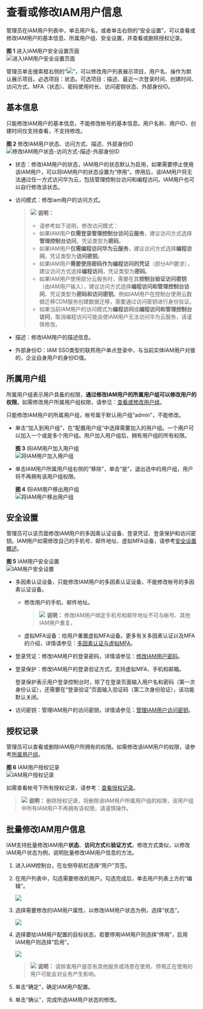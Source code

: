 # 查看或修改IAM用户信息<a name="iam_02_0002"></a>

管理员在IAM用户列表中，单击用户名，或者单击右侧的“安全设置”，可以查看或修改IAM用户的基本信息、所属用户组、安全设置，并查看或删除授权记录。

**图 1**  进入IAM用户安全设置页面<a name="fig1245471341917"></a>  
![](figures/进入IAM用户安全设置页面.png "进入IAM用户安全设置页面")

管理员单击搜索框右侧的“![](figures/icon-set.png)”，可以修改用户列表展示项目，用户名、操作为默认展示项目。必选项目：状态。可选项目：描述、最近一次登录时间、创建时间、访问方式、MFA（状态）、密码使用时长、访问密钥状态、外部身份ID。

## 基本信息<a name="section9175812485"></a>

只能修改IAM用户的基本信息，不能修改帐号的基本信息。用户名称、用户ID、创建时间仅支持查看，不支持修改。

**图 2**  修改IAM用户状态、访问方式、描述、外部身份ID<a name="fig15249175812201"></a>  
![](figures/修改IAM用户状态-访问方式-描述-外部身份ID.png "修改IAM用户状态-访问方式-描述-外部身份ID")

-   状态：修改IAM用户的状态，IAM用户的状态默认为启用，如果需要停止使用该IAM用户，可以将IAM用户的状态设置为“停用“。停用后，该IAM用户将无法通过任一方式访问华为云，包括管理控制台访问和编程访问。IAM用户也可以自行修改该状态。
-   访问模式：修改iam用户的访问方式。

    >![](public_sys-resources/icon-note.gif) **说明：** 
    >-   请参考如下说明，修改访问模式：
    >    -   如果IAM用户**仅需登录管理控制台访问云服务**，建议访问方式选择**管理控制台访问**，凭证类型为**密码**。
    >    -   如果IAM用户**仅需编程访问华为云服务**，建议访问方式选择**编程访问**，凭证类型为**访问密钥**。
    >    -   如果IAM用户**需要使用密码作为编程访问的凭证**（部分API要求），建议访问方式选择**编程访问**，凭证类型为**密码**。
    >    -   如果IAM用户使用部分云服务时，需要在其**控制台验证访问密钥**（由IAM用户输入），建议访问方式选择**编程访问和管理控制台访问**，凭证类型为**密码和访问密钥**。例如IAM用户在控制台使用云数据迁移CDM服务创建数据迁移，需要通过访问密钥进行身份验证。
    >-   如果当前IAM用户的访问模式为**编程访问**或**编程访问和管理控制台访问**，取消编程访问可能会使IAM用户无法访问华为云服务，请谨慎修改。

-   描述：修改IAM用户的描述信息。
-   外部身份ID：IAM SSO类型的联邦用户单点登录中，与当前实体IAM用户对接的，企业自身用户的身份ID值。

## 所属用户组<a name="section1388814374718"></a>

所属用户组表示用户具备的权限，**通过修改IAM用户的所属用户组可以修改用户的权限**。如需修改用户所属用户组权限，请参见：[查看或修改用户组](查看或修改用户组.md)。

只能修改IAM用户的所属用户组，帐号属于默认用户组“admin”，不能修改。

-   单击“加入到用户组”，在“配置用户组”中选择需要加入的用户组。一个用户可以加入一个或是多个用户组。用户加入用户组后，拥有用户组的所有权限。

    **图 3**  将IAM用户加入用户组<a name="fig615061265819"></a>  
    ![](figures/将IAM用户加入用户组.png "将IAM用户加入用户组")

-   单击IAM用户所属用户组右侧的“移除”，单击“是”，退出选中的用户组，用户将不再拥有该用户组权限。

    **图 4**  将IAM用户移出用户组<a name="fig12722853105917"></a>  
    ![](figures/将IAM用户移出用户组.png "将IAM用户移出用户组")


## 安全设置<a name="section04991493273"></a>

管理员可以该页面修改IAM用户的多因素认证设备、登录凭证、登录保护和访问密钥。IAM用户如需修改自己的手机号、邮件地址、虚拟MFA设备，请参考[安全设置概述](安全设置概述.md)。

**图 5**  IAM用户安全设置<a name="fig22649451567"></a>  
![](figures/IAM用户安全设置.png "IAM用户安全设置")

-   多因素认证设备，只能修改IAM用户的多因素认证设备，不能修改帐号的多因素认证设备。
    -   修改用户的手机、邮件地址。

        >![](public_sys-resources/icon-note.gif) **说明：** 
        >修改IAM用户绑定手机号和邮件地址不可与帐号、其他IAM用户重复。

    -   虚拟MFA设备：给用户重置虚拟MFA设备。更多有关多因素认证以及MFA的介绍，详情请参见：[多因素认证与虚拟MFA](多因素认证与虚拟MFA.md)。


-   登录凭证：修改IAM用户的登录密码，详情请参见：[修改IAM用户密码](修改IAM用户密码.md)。
-   登录保护：修改IAM用户的登录验证方式，支持虚拟MFA、手机和邮箱。

    登录保护表示用户登录控制台时，除了在登录页面输入用户名和密码（第一次身份认证），还需要在“登录验证”页面输入验证码（第二次身份验证），该功能默认关闭。

-   访问密钥：管理IAM用户的访问密钥，详情请参见：[管理IAM用户访问密钥](管理IAM用户访问密钥.md)。

## 授权记录<a name="section896163703618"></a>

管理员可以查看或删除IAM用户所拥有的权限。如需修改该IAM用户的权限，请参考[所属用户组](#section1388814374718)。

**图 6**  IAM用户授权记录<a name="fig1472110346718"></a>  
![](figures/IAM用户授权记录.png "IAM用户授权记录")

如需查看帐号下所有授权记录，请参考：[查看授权记录](查看授权记录.md)。

>![](public_sys-resources/icon-note.gif) **说明：** 
>删除授权记录，将删除该IAM用户所属用户组的权限，该用户组中所有IAM用户不再拥有该权限，请谨慎操作。

## 批量修改IAM用户信息<a name="section741315524012"></a>

IAM支持批量修改IAM用户**状态**、**访问方式**和**验证方式**，修改方式类似，以修改IAM用户状态为例，说明批量修改IAM用户信息的方法。

1.  进入IAM控制台，在左侧导航栏选择“用户”页签。
2.  在用户列表中，勾选需要修改的用户。勾选完成后，单击用户列表上方的“编辑”。

    ![](figures/批量修改IAM用户0.png)

3.  选择需要修改的IAM用户属性，以修改IAM用户状态为例，选择“状态”。

    ![](figures/批量修改IAM用户1.png)

4.  选择要给IAM用户配置的目标状态，若要停用IAM用户则选择“停用”，启用IAM用户则选择“启用”。

    ![](figures/批量修改IAM用户2.png)

    >![](public_sys-resources/icon-note.gif) **说明：** 
    >请排查用户是否有其他服务或场景在使用，停用正在使用的用户可能会对业务产生影响。

5.  单击“确定”，确定IAM用户配置。
6.  单击“确认”，完成所选IAM用户状态的修改。

